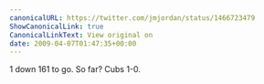 ```yaml
---
canonicalURL: https://twitter.com/jmjordan/status/1466723479
ShowCanonicalLink: true
CanonicalLinkText: View original on
date: 2009-04-07T01:47:35+00:00
---
```

1 down 161 to go. So far? Cubs 1-0.